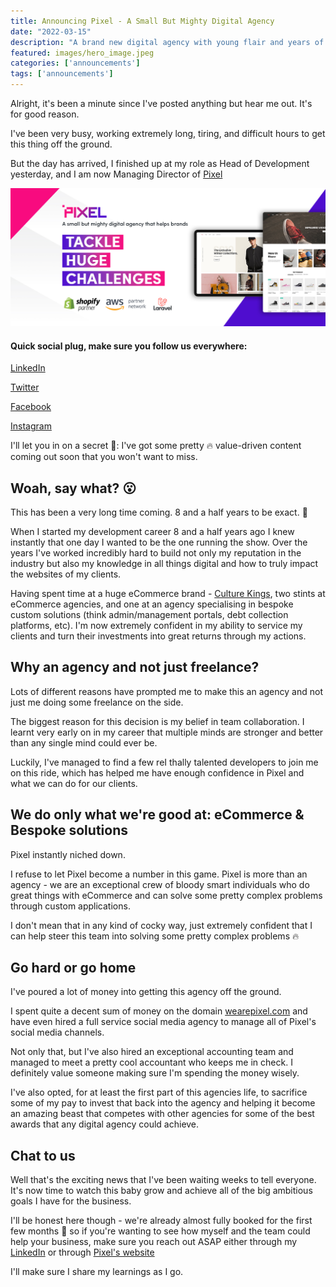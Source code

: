 ```yaml
---
title: Announcing Pixel - A Small But Mighty Digital Agency
date: "2022-03-15"
description: "A brand new digital agency with young flair and years of experience solving all kinds of problems for eCommerce and custom web applications."
featured: images/hero_image.jpeg
categories: ['announcements']
tags: ['announcements']
---
```


Alright, it's been a minute since I've posted anything but hear me out. It's for good reason.

I've been very busy, working extremely long, tiring, and difficult hours to get this thing off the ground.

But the day has arrived, I finished up at my role as Head of Development yesterday, and I am now Managing Director of [Pixel](https://wearepixel.com)

![](./images/hero_image.jpeg)

#### Quick social plug, make sure you follow us everywhere:

[LinkedIn](https://www.linkedin.com/company/pixeldigitalau)

[Twitter](https://twitter.com/pixeldigitalau)

[Facebook](https://www.facebook.com/pixeldigitalau)

[Instagram](https://www.instagram.com/pixeldigitalau)

I'll let you in on a secret 🤫: I've got some pretty 🔥 value-driven content coming out soon that you won't want to miss.

## Woah, say what? 😮

This has been a very long time coming. 8 and a half years to be exact. 🚀

When I started my development career 8 and a half years ago I knew instantly that one day I wanted to be the one running the show. Over the years I've worked incredibly hard to build not only my reputation in the industry but also my knowledge in all things digital and how to truly impact the websites of my clients.

Having spent time at a huge eCommerce brand - [Culture Kings](https://www.culturekings.com.au/), two stints at eCommerce agencies, and one at an agency specialising in bespoke custom solutions (think admin/management portals, debt collection platforms, etc). I'm now extremely confident in my ability to service my clients and turn their investments into great returns through my actions.

## Why an agency and not just freelance?

Lots of different reasons have prompted me to make this an agency and not just me doing some freelance on the side.

The biggest reason for this decision is my belief in team collaboration. I learnt very early on in my career that multiple minds are stronger and better than any single mind could ever be.

Luckily, I've managed to find a few reI thally talented developers to join me on this ride, which has helped me have enough confidence in Pixel and what we can do for our clients.

## We do only what we're good at: eCommerce & Bespoke solutions 

Pixel instantly niched down. 

I refuse to let Pixel become a number in this game. Pixel is more than an agency - we are an exceptional crew of bloody smart individuals who do great things with eCommerce and can solve some pretty complex problems through custom applications. 

I don't mean that in any kind of cocky way, just extremely confident that I can help steer this team into solving some pretty complex problems 🔥

## Go hard or go home

I've poured a lot of money into getting this agency off the ground.

I spent quite a decent sum of money on the domain [wearepixel.com](https://wearepixel.com) and have even hired a full service social media agency to manage all of Pixel's social media channels.

Not only that, but I've also hired an exceptional accounting team and managed to meet a pretty cool accountant who keeps me in check. I definitely value someone making sure I'm spending the money wisely.

I've also opted, for at least the first part of this agencies life, to sacrifice some of my pay to invest that back into the agency and helping it become an amazing beast that competes with other agencies for some of the best awards that any digital agency could achieve.

## Chat to us

Well that's the exciting news that I've been waiting weeks to tell everyone. It's now time to watch this baby grow and achieve all of the big ambitious goals I have for the business.

I'll be honest here though - we're already almost fully booked for the first few months 🚀 so if you're wanting to see how myself and the team could help your business, make sure you reach out ASAP either through my [LinkedIn](https://www.linkedin.com/in/joelwmale/) or through [Pixel's website](https://wearepixel.com)

I'll make sure I share my learnings as I go.